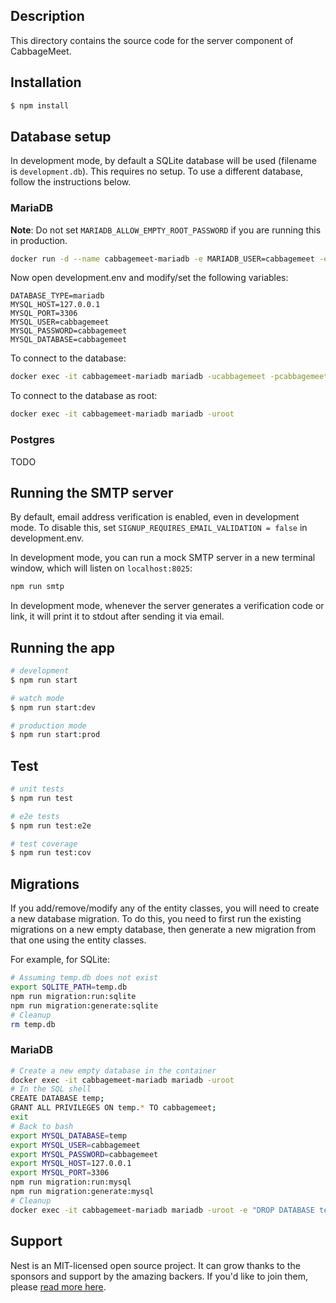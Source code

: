 ## Description
This directory contains the source code for the server component of CabbageMeet.

## Installation
```bash
$ npm install
```

## Database setup
In development mode, by default a SQLite database will be used (filename is `development.db`).
This requires no setup. To use a different database, follow the instructions below.

### MariaDB
**Note**: Do not set `MARIADB_ALLOW_EMPTY_ROOT_PASSWORD` if you are running this in production.
```bash
docker run -d --name cabbagemeet-mariadb -e MARIADB_USER=cabbagemeet -e MARIADB_PASSWORD=cabbagemeet -e MARIADB_DATABASE=cabbagemeet -e MARIADB_ALLOW_EMPTY_ROOT_PASSWORD=yes -p 127.0.0.1:3306:3306 mariadb
```

Now open development.env and modify/set the following variables:
```
DATABASE_TYPE=mariadb
MYSQL_HOST=127.0.0.1
MYSQL_PORT=3306
MYSQL_USER=cabbagemeet
MYSQL_PASSWORD=cabbagemeet
MYSQL_DATABASE=cabbagemeet
```

To connect to the database:
```bash
docker exec -it cabbagemeet-mariadb mariadb -ucabbagemeet -pcabbagemeet cabbagemeet
```

To connect to the database as root:
```bash
docker exec -it cabbagemeet-mariadb mariadb -uroot
```

### Postgres
TODO

## Running the SMTP server
By default, email address verification is enabled, even in development mode.
To disable this, set `SIGNUP_REQUIRES_EMAIL_VALIDATION = false` in development.env.

In development mode, you can run a mock SMTP server in a new terminal window, which
will listen on `localhost:8025`:
```bash
npm run smtp
```

In development mode, whenever the server generates a verification code or link,
it will print it to stdout after sending it via email.

## Running the app
```bash
# development
$ npm run start

# watch mode
$ npm run start:dev

# production mode
$ npm run start:prod
```

## Test
```bash
# unit tests
$ npm run test

# e2e tests
$ npm run test:e2e

# test coverage
$ npm run test:cov
```

## Migrations
If you add/remove/modify any of the entity classes, you will need to create a new database migration.
To do this, you need to first run the existing migrations on a new empty database, then generate a new migration from that one using the entity classes.

For example, for SQLite:
```bash
# Assuming temp.db does not exist
export SQLITE_PATH=temp.db
npm run migration:run:sqlite
npm run migration:generate:sqlite
# Cleanup
rm temp.db
```

### MariaDB
```bash
# Create a new empty database in the container
docker exec -it cabbagemeet-mariadb mariadb -uroot
# In the SQL shell
CREATE DATABASE temp;
GRANT ALL PRIVILEGES ON temp.* TO cabbagemeet;
exit
# Back to bash
export MYSQL_DATABASE=temp
export MYSQL_USER=cabbagemeet
export MYSQL_PASSWORD=cabbagemeet
export MYSQL_HOST=127.0.0.1
export MYSQL_PORT=3306
npm run migration:run:mysql
npm run migration:generate:mysql
# Cleanup
docker exec -it cabbagemeet-mariadb mariadb -uroot -e "DROP DATABASE temp"
```

## Support
Nest is an MIT-licensed open source project. It can grow thanks to the sponsors and support by the amazing backers. If you'd like to join them, please [read more here](https://docs.nestjs.com/support).
